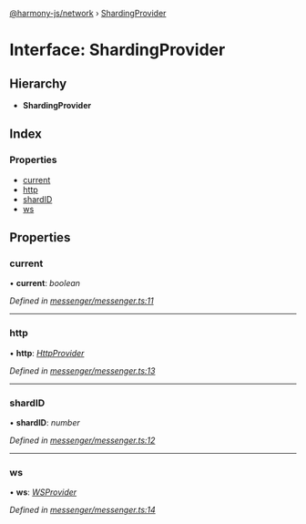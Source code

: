 [@harmony-js/network](../globals.md) › [ShardingProvider](shardingprovider.md)

# Interface: ShardingProvider

## Hierarchy

* **ShardingProvider**

## Index

### Properties

* [current](shardingprovider.md#current)
* [http](shardingprovider.md#http)
* [shardID](shardingprovider.md#shardid)
* [ws](shardingprovider.md#ws)

## Properties

###  current

• **current**: *boolean*

*Defined in [messenger/messenger.ts:11](https://github.com/FireStack-Lab/Harmony-sdk-core/blob/33571de/packages/harmony-network/src/messenger/messenger.ts#L11)*

___

###  http

• **http**: *[HttpProvider](../classes/httpprovider.md)*

*Defined in [messenger/messenger.ts:13](https://github.com/FireStack-Lab/Harmony-sdk-core/blob/33571de/packages/harmony-network/src/messenger/messenger.ts#L13)*

___

###  shardID

• **shardID**: *number*

*Defined in [messenger/messenger.ts:12](https://github.com/FireStack-Lab/Harmony-sdk-core/blob/33571de/packages/harmony-network/src/messenger/messenger.ts#L12)*

___

###  ws

• **ws**: *[WSProvider](../classes/wsprovider.md)*

*Defined in [messenger/messenger.ts:14](https://github.com/FireStack-Lab/Harmony-sdk-core/blob/33571de/packages/harmony-network/src/messenger/messenger.ts#L14)*
